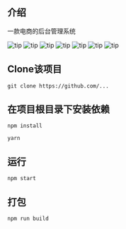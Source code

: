 ## 介绍
  一款电商的后台管理系统
  
  ![tip](https://badgen.net/badge/react/v18.2.0/green)
  ![tip](https://badgen.net/badge/npm/v1.22.19/blue)
  ![tip](https://badgen.net/badge/antd/v5.3.0/orange)
  ![tip](https://badgen.net/badge/redux/v4.2.1/purple)
  ![tip](https://badgen.net/badge/echarts/v5,4,1/cyan)
  ![tip](https://badgen.net/badge/LICENSE/MIT/green)
  ![tip](https://badgen.net/badge/github/green?icon=github)
  
## Clone该项目

    git clone https://github.com/...
  
## 在项目根目录下安装依赖
  
    npm install
    
    yarn
  
## 运行

    npm start
  
## 打包

    npm run build
  


